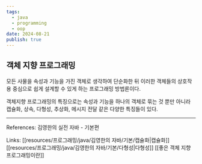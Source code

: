```yaml
---
tags:
  - java
  - programming
  - oop
date: 2024-08-21
publish: true
---
```


## 객체 지향 프로그래밍

모든 사물을 속성과 기능을 가진 객체로 생각하여 단순화한 뒤 이러한 객체들의 상호작용 중심으로 쉽게 설계할 수 있게 하는 프로그래밍 방법론이다.

객체지향 프로그래밍의 특징으로는 속성과 기능을 하나의 객체로 묶는 것 뿐만 아니라
캡슐화, 상속, 다형성, 추상화, 메시지 전달 같은 다양한 특징들이 있다.

---

References: 김영한의 실전 자바 - 기본편

Links: [[resources/프로그래밍/java/김영한의 자바/기본/캡슐화|캡슐화]] [[resources/프로그래밍/java/김영한의 자바/기본/다형성|다형성]] [[좋은 객체 지향 프로그래밍이란]]
